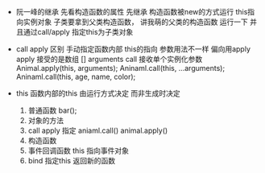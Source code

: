 - 阮一峰的继承
    先看构造函数的属性 先继承
    构造函数被new的方式运行 this指向实例对象
    子类要拿到父类构造函数， 讲我萌的父类的构造函数 运行一下
    并且通过call/apply 指定this为子类对象
    

- call apply 区别
  手动指定函数内部 this的指向
  参数用法不一样
  偏向用apply
  apply 接受的是数组 [] arguments
  call 接收单个实例化参数
  Animal.apply(this, arguments);
  Aninaml.call(this, ...arguments);
  Aninaml.call(this, age, name, color);

- this 函数内部的this
  由运行方式决定 而非生成时决定
  1. 普通函数 bar();
  2. 对象的方法 
  3. call apply 指定 aniaml.call() animal.apply()
  4. 构造函数 
  5. 事件回调函数 this 指向事件对象
  6. bind 指定this 返回新的函数